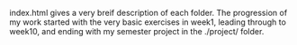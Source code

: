 index.html gives a very breif description of each folder.
The progression of my work started with the very basic exercises in week1, leading through to week10, and ending with my semester project in the ./project/ folder.
